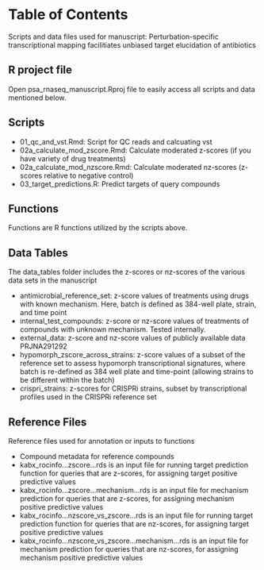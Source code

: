 # Table of Contents
Scripts and data files used for manuscript: Perturbation-specific transcriptional mapping facilitiates unbiased target elucidation of antibiotics

## R project file
Open psa_rnaseq_manuscript.Rproj file to easily access all scripts and data mentioned below.

## Scripts
* 01_qc_and_vst.Rmd: Script for QC reads and calcuating vst</li>
* 02a_calculate_mod_zscore.Rmd: Calculate moderated z-scores (if you have variety of drug treatments)</li>
* 02a_calculate_mod_nzscore.Rmd: Calculate moderated nz-scores (z-scores relative to negative control)</li>
* 03_target_predictions.R: Predict targets of query compounds</li>

## Functions
Functions are R functions utilized by the scripts above.

## Data Tables
The data_tables folder includes the z-scores or nz-scores of the various data sets in the manuscript
* antimicrobial_reference_set: z-score values of treatments using drugs with known mechanism. Here, batch is defined as 384-well plate, strain, and time point
* internal_test_compounds: z-score or nz-score values of treatments of compounds with unknown mechanism. Tested internally.
* external_data: z-score and nz-score values of publicly available data PRJNA291292
* hypomorph_zscore_across_strains: z-score values of a subset of the reference set to assess hypomorph transcriptional signatures, where batch is re-defined as 384 well plate and time-point (allowing strains to be different within the batch)
* crispri_strains: z-scores for CRISPRi strains, subset by transcriptional profiles used in the CRISPRi reference set

## Reference Files
Reference files used for annotation or inputs to functions
* Compound metadata for reference compounds
* kabx_rocinfo...zscore...rds is an input file for running target prediction function for queries that are z-scores, for assigning target positive predictive values
* kabx_rocinfo...zscore...mechanism...rds is an input file for mechanism prediction for queries that are z-scores, for assigning mechanism positive predictive values
* kabx_rocinfo...nzscore_vs_zscore...rds is an input file for running target prediction function for queries that are nz-scores, for assigning target positive predictive values
* kabx_rocinfo...nzscore_vs_zscore...mechanism...rds is an input file for mechanism prediction for queries that are nz-scores, for assigning mechanism positive predictive values
